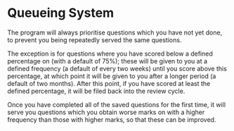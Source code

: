 # Queueing System

The program will always prioritise questions which you have not yet done, to prevent you being repeatedly served the same questions.

The exception is for questions where you have scored below a defined percentage on (with a default of 75%); these will be given to you at a defined frequency (a default of every two weeks) until you score above this percentage, at which point it will be given to you after a longer period (a default of two months). After this point, if you have scored at least the defined percentage, it will be filed back into the review cycle.

Once you have completed all of the saved questions for the first time, it will serve you questions which you obtain worse marks on with a higher frequency than those with higher marks, so that these can be improved.